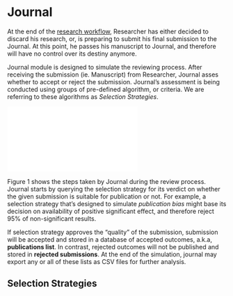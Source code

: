 # Journal

At the end of the [research workflow](research-workflow.md), Researcher has either decided to discard his research, or, is preparing to submit his final submission to the Journal. At this point, he passes his manuscript to Journal, and therefore will have no control over its destiny anymore. 

Journal module is designed to simulate the reviewing process. After receiving the submission (ie. Manuscript) from Researcher, Journal asses whether to accept or reject the submission. Journal’s assessment is being conducted using groups of pre-defined algorithm, or criteria. We are referring to these algorithms as *Selection Strategies*. 

![<b>Figure 1.</b> Journal’s Reviewing Workflow](journal-review-workflow.md)

Figure 1 shows the steps taken by Journal during the review process. Journal starts by querying the selection strategy for its verdict on whether the given submission is suitable for publication or not. For example, a selection strategy that’s designed to simulate *publication bias* might base its decision on availability of positive significant effect, and therefore reject 95% of non-significant results. 

If selection strategy approves the “quality” of the submission, submission will be accepted and stored in a database of accepted outcomes, a.k.a, **publications list**. In contrast, rejected outcomes will not be published and stored in **rejected submissions**. At the end of the simulation, journal may export any or all of these lists as CSV files for further analysis.

## Selection Strategies

